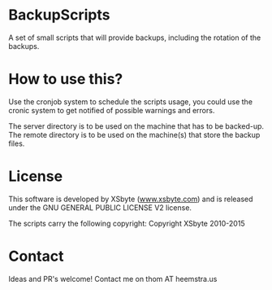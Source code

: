 BackupScripts
=============

A set of small scripts that will provide backups, including the rotation of the backups.

How to use this?
=============
Use the cronjob system to schedule the scripts usage, you could use the cronic system to get notified of possible warnings and errors.

The server directory is to be used on the machine that has to be backed-up.
The remote directory is to be used on the machine(s) that store the backup files.

License
=============

This software is developed by XSbyte (www.xsbyte.com) and is released under the GNU GENERAL PUBLIC LICENSE V2 license.

The scripts carry the following copyright:
Copyright XSbyte 2010-2015


Contact
=============
Ideas and PR's welcome!
Contact me on thom AT heemstra.us
